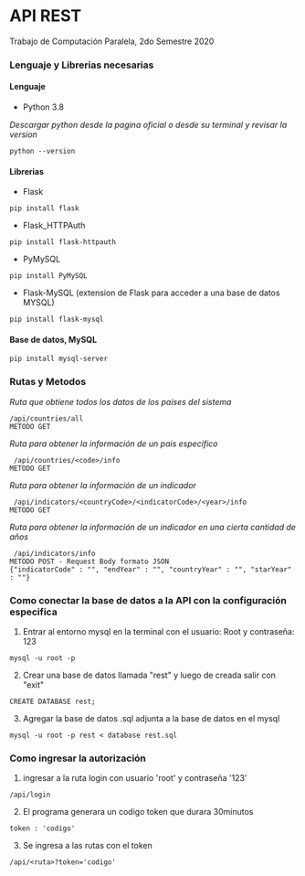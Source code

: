 # API REST
Trabajo de Computación Paralela, 2do Semestre 2020

### Lenguaje y Librerias necesarias

#### Lenguaje

* Python 3.8

_Descargar python desde la pagina oficial o desde su terminal y revisar la version_

```
python --version
```

#### Librerias

* Flask

```
pip install flask
```

* Flask_HTTPAuth

```
pip install flask-httpauth
```

* PyMySQL

```
pip install PyMySQL
```

* Flask-MySQL (extension de Flask para acceder a una base de datos MYSQL)

```
pip install flask-mysql
```

#### Base de datos, MySQL

```
pip install mysql-server
```


### Rutas y Metodos

_Ruta que obtiene todos los datos de los paises del sistema_
```
/api/countries/all
METODO GET
```

_Ruta para obtener la información de un pais especifico_
```
 /api/countries/<code>/info
METODO GET
```

_Ruta para obtener la información de un indicador_
```
 /api/indicators/<countryCode>/<indicatorCode>/<year>/info
METODO GET
```

_Ruta para obtener la información de un indicador en una cierta cantidad de años_
```
 /api/indicators/info
METODO POST - Request Body formato JSON
{"indicatorCode" : "", "endYear" : "", "countryYear" : "", "starYear" : ""}
```

### Como conectar la base de datos a la API con la configuración especifica
1. Entrar al entorno mysql en la terminal con el usuario: Root y contraseña: 123
```
mysql -u root -p
```
2. Crear una base de datos llamada "rest" y luego de creada salir con "exit"
```
CREATE DATABASE rest;
```
3. Agregar la base de datos .sql adjunta a la base de datos en el mysql
```
mysql -u root -p rest < database rest.sql
```
### Como ingresar la autorización 
1. ingresar a la ruta login con usuario 'root' y contraseña '123'
```
/api/login
```
2. El programa generara un codigo token que durara 30minutos
```
token : 'codigo'
```
3. Se ingresa a las rutas con el token
```
/api/<ruta>?token='codigo'
```
